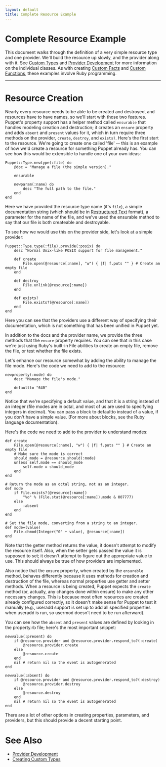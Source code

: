 ```yaml
---
layout: default
title: Complete Resource Example
---
```


Complete Resource Example
=========================

This document walks through the definition of a very simple resource type and one provider. We'll build the resource up slowly, and the provider along with it. See [Custom Types](./custom_types.html) and [Provider Development](/guides/provider_development.html) for more information on the individual classes.  As with creating [Custom Facts](/guides/custom_facts.html) and [Custom Functions](/guides/custom_functions.html), these examples involve Ruby programming.

* * *

# Resource Creation

Nearly every resource needs to be able to be created and
destroyed, and resources have to have names, so we'll start with
those two features. Puppet's property support has a helper method
called `ensurable` that handles modeling creation and destruction; it
creates an `ensure` property and adds `absent` and `present` values for
it, which in turn require three methods on the provider, `create`,
`destroy`, and `exists?`. Here's the first start to the resource.  We're
going to create one called 'file' -- this is an example of how we'd
create a resource for something Puppet already has.  You can see
how this would be extensible to handle one of your own ideas:

    Puppet::Type.newtype(:file) do
        @doc = "Manage a file (the simple version)."

        ensurable

        newparam(:name) do
            desc "The full path to the file."
        end
    end

Here we have provided the resource type name (it's `file`), a simple
documentation string (which should be in [Restructured Text](http://en.wikipedia.org/wiki/ReStructuredText) format), a parameter for the name of the file, and we've used the ensurable method to say that our file is both createable and destroyable.

To see how we would use this on the provider side, let's look at a simple provider:

    Puppet::Type.type(:file).provide(:posix) do
        desc "Normal Unix-like POSIX support for file management."

        def create
            File.open(@resource[:name], "w") { |f| f.puts "" } # Create an empty file
        end

        def destroy
            File.unlink(@resource[:name])
        end

        def exists?
            File.exists?(@resource[:name])
        end
    end

Here you can see that the providers use a different way of specifying
their documentation, which is not something that has been unified in Puppet
yet.

In addition to the docs and the provider name, we
provide the three methods that the `ensure` property requires. You
can see that in this case we're just using Ruby's built-in File
abilities to create an empty file, remove the file, or test whether
the file exists.

Let's enhance our resource somewhat by adding the ability to
manage the file mode.  Here's the code we need to add to the resource:

    newproperty(:mode) do
        desc "Manage the file's mode."

        defaultto "640"
    end

Notice that we're specifying a default value, and that it is a
string instead of an integer (file modes are in octal, and most of
us are used to specifying integers in decimal). You can pass a
block to defaultto instead of a value, if you don't have a simple
value.  (For more about blocks, see the Ruby language documentation).

Here's the code we need to add to the provider to understand modes:

    def create
        File.open(@resource[:name], "w") { |f| f.puts "" } # Create an empty file
        # Make sure the mode is correct
        should_mode = @resource.should(:mode)
        unless self.mode == should_mode
            self.mode = should_mode
        end
    end

    # Return the mode as an octal string, not as an integer.
    def mode
        if File.exists?(@resource[:name])
            "%o" % (File.stat(@resource[:name]).mode & 007777)
        else
            :absent
        end
    end

    # Set the file mode, converting from a string to an integer.
    def mode=(value)
        File.chmod(Integer("0" + value), @resource[:name])
    end

Note that the getter method returns the value, it doesn't attempt to
modify the resource itself.  Also, when the setter gets passed the value
it is supposed to set; it doesn't attempt to figure out the
appropriate value to use.  This should always be true of how providers are implemented.

Also notice that the `ensure` property, when created by the
`ensurable` method, behaves differently because it uses methods for creation
and destruction of the file, whereas normal properties use getter
and setter methods. When a resource is being created, Puppet
expects the `create` method (or, actually, any changes done within
ensure) to make any other necessary changes. This is because most
often resources are created already configured correctly, so it
doesn't make sense for Puppet to test it manually (e.g., useradd
support is set up to add all specified properties when useradd is
run, so usermod doesn't need to be run afterward).

You can see how the `absent` and `present` values are defined by
looking in the property.rb file; here's the most important
snippet:

    newvalue(:present) do
        if @resource.provider and @resource.provider.respond_to?(:create)
            @resource.provider.create
        else
            @resource.create
        end
        nil # return nil so the event is autogenerated
    end

    newvalue(:absent) do
        if @resource.provider and @resource.provider.respond_to?(:destroy)
            @resource.provider.destroy
        else
            @resource.destroy
        end
        nil # return nil so the event is autogenerated
    end

There are a lot of other options in creating properties,
parameters, and providers, but this should provide a
decent starting point.

# See Also

-   [Provider Development](./provider_development.html)
-   [Creating Custom Types](./custom_types.html)




